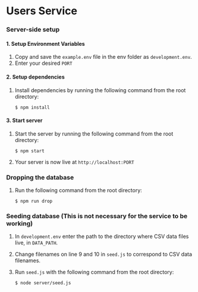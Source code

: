 # Users Service

### Server-side setup

#### 1. Setup Environment Variables

  1. Copy and save the  ``` example.env ``` file in the env folder as ``` development.env ```.
  2. Enter your desired ```PORT```

#### 2. Setup dependencies

1. Install dependencies by running the following command from the root directory:

	```
	$ npm install
	```
    
#### 3. Start server

1. Start the server by running the following command from the root directory:

    ```
    $ npm start
    ```
2. Your server is now live at ```http://localhost:PORT```

### Dropping the database

1. Run the following command from the root directory:

    ```
    $ npm run drop
    ```

### Seeding database (This is not necessary for the service to be working)

1. In `development.env` enter the path to the directory where CSV data files live, in `DATA_PATH`.
2. Change filenames on line 9 and 10 in `seed.js` to correspond to CSV data filenames.
3. Run `seed.js` with the following command from the root directory:

	```
	$ node server/seed.js
	```